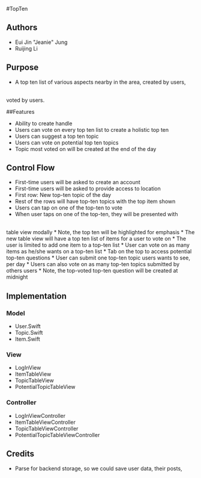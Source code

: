 #TopTen

## Authors
* Eui Jin "Jeanie" Jung
* Ruijing Li 

## Purpose
* A top ten list of various aspects nearby in the area, created by users, 
<br>
voted by users.

##Features
* Ability to create handle
* Users can vote on every top ten list to create a holistic top ten
* Users can suggest a top ten topic
* Users can vote on potential top ten topics
* Topic most voted on will be created at the end of the day 

## Control Flow
* First-time users will be asked to create an account
* First-time users will be asked to provide access to location
* First row: New top-ten topic of the day
* Rest of the rows will have top-ten topics with the top item shown
* Users can tap on one of the top-ten to vote
* When user taps on one of the top-ten, they will be presented with 
<br>
table view modally
* Note, the top ten will be highlighted for emphasis
* The new table view will have a top ten list of items for a user to vote on
* The user is limited to add one item to a top-ten list
* User can vote on as many items as he/she wants on a top-ten list
* Tab on the top to access potential top-ten questions
* User can submit one top-ten topic users wants to see, per day
* Users can also vote on as many top-ten topics submitted by others users 
* Note, the top-voted top-ten question will be created at midnight

## Implementation

### Model
* User.Swift
* Topic.Swift
* Item.Swift

### View
* LogInView
* ItemTableView
* TopicTableView
* PotentialTopicTableView

### Controller
* LogInViewController
* ItemTableViewController
* TopicTableViewController
* PotentialTopicTableViewController


## Credits
* Parse for backend storage, so we could save user data, their posts,

